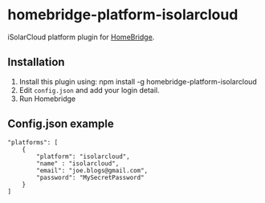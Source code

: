 # homebridge-platform-isolarcloud
iSolarCloud platform plugin for [HomeBridge](https://github.com/nfarina/homebridge).

## Installation
1. Install this plugin using: npm install -g homebridge-platform-isolarcloud
2. Edit ``config.json`` and add your login detail.
3. Run Homebridge

## Config.json example
```
"platforms": [
	{
		"platform": "isolarcloud",
		"name" : "isolarcloud",
		"email": "joe.blogs@gmail.com",
		"password": "MySecretPassword"
	}
]